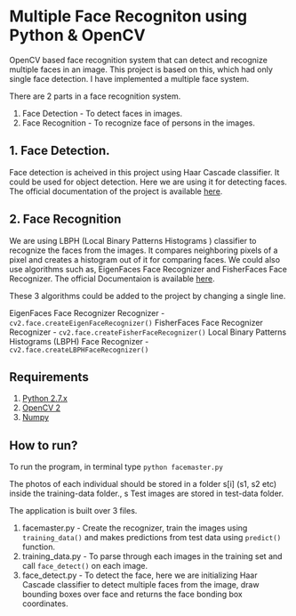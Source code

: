 # Multiple Face Recogniton using Python & OpenCV
OpenCV based face recognition system that can detect and recognize multiple faces in an image. This project is based on this, which had only single face detection. I have implemented a multiple face system.



There are 2 parts in a face recognition system.
  1. Face Detection - To detect faces in images.
  2. Face Recognition - To recognize face of  persons in the images.
  
## 1. Face Detection.
Face detection is acheived in this project using Haar Cascade classifier. It could be used for object detection. Here we are using it for detecting faces. The official documentation of the project is available [here](https://docs.opencv.org/3.2.0/d7/d8b/tutorial_py_face_detection.html).

## 2. Face Recognition
We are using LBPH (Local Binary Patterns Histograms ) classifier to recognize the faces from the images. It compares neighboring pixels of a pixel and creates a histogram out of it for comparing faces. We could also use algorithms such as, EigenFaces Face Recognizer and FisherFaces Face Recognizer. The official Documentaion is available [here](https://docs.opencv.org/2.4.13.7/modules/contrib/doc/facerec/facerec_tutorial.html).

These 3 algorithms could be added to the project by changing a single line.

  EigenFaces Face Recognizer Recognizer - `cv2.face.createEigenFaceRecognizer()`
  FisherFaces Face Recognizer Recognizer - `cv2.face.createFisherFaceRecognizer()`
  Local Binary Patterns Histograms (LBPH) Face Recognizer - `cv2.face.createLBPHFaceRecognizer()`

## Requirements
1. [Python 2.7.x](https://www.python.org/downloads/)
2. [OpenCV 2](https://opencv.org/releases/)
3. [Numpy](https://www.numpy.org/)

## How to run?
To run the program, in terminal type `python facemaster.py`

The photos of each individual should be stored in a folder s[i] (s1, s2 etc) inside the training-data folder., s
Test images are stored in test-data folder.

The application is built over 3 files. 
  1. facemaster.py - Create the recognizer, train the images using `training_data()` and makes predictions from test data using `predict()` function.
  2. training_data.py - To parse through each images in the training set and call `face_detect()` on each image.
  3. face_detect.py - To detect the face, here we are initializing Haar Cascade classifier to detect multiple faces from the image, draw bounding boxes over face and returns the face bonding box coordinates.
